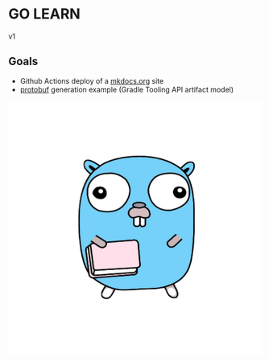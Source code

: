 # GO LEARN

v1


## Goals

- Github Actions deploy of a [mkdocs.org](https://www.mkdocs.org) site
- [protobuf](https://github.com/golang/protobuf) generation example (Gradle Tooling API artifact model)


![Screenshot](img/android-chrome-512x512.png)